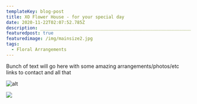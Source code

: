 ```yaml
---
templateKey: blog-post
title: XO Flower House - for your special day
date: 2020-11-22T02:07:52.785Z
description: _______________________________________________________________
featuredpost: true
featuredimage: /img/mainsize2.jpg
tags:
  - Floral Arrangements
---
```

Bunch of text will go here with some amazing arrangements/photos/etc links to contact and all that 

![alt](/img/wedding2.jpg)

![](/img/arrangement2.jpg)
